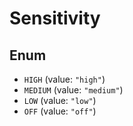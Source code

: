 # Sensitivity

## Enum

* `HIGH` (value: `"high"`)
* `MEDIUM` (value: `"medium"`)
* `LOW` (value: `"low"`)
* `OFF` (value: `"off"`)
